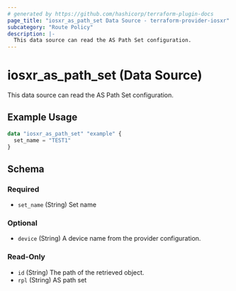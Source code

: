 ```yaml
---
# generated by https://github.com/hashicorp/terraform-plugin-docs
page_title: "iosxr_as_path_set Data Source - terraform-provider-iosxr"
subcategory: "Route Policy"
description: |-
  This data source can read the AS Path Set configuration.
---
```


# iosxr_as_path_set (Data Source)

This data source can read the AS Path Set configuration.

## Example Usage

```terraform
data "iosxr_as_path_set" "example" {
  set_name = "TEST1"
}
```

<!-- schema generated by tfplugindocs -->
## Schema

### Required

- `set_name` (String) Set name

### Optional

- `device` (String) A device name from the provider configuration.

### Read-Only

- `id` (String) The path of the retrieved object.
- `rpl` (String) AS path set
